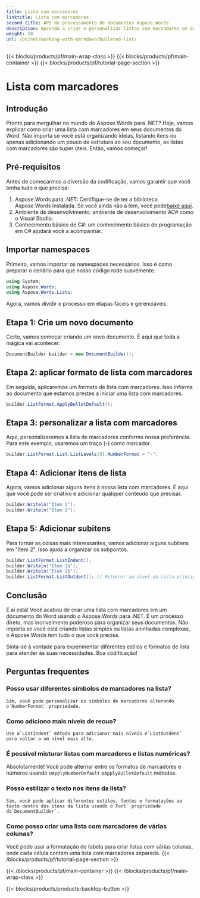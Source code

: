 ```yaml
---
title: Lista com marcadores
linktitle: Lista com marcadores
second_title: API de processamento de documentos Aspose.Words
description: Aprenda a criar e personalizar listas com marcadores em documentos do Word usando o Aspose.Words para .NET com este guia passo a passo.
weight: 10
url: /pt/net/working-with-markdown/bulleted-list/
---
```


{{< blocks/products/pf/main-wrap-class >}}
{{< blocks/products/pf/main-container >}}
{{< blocks/products/pf/tutorial-page-section >}}

# Lista com marcadores

## Introdução

Pronto para mergulhar no mundo do Aspose.Words para .NET? Hoje, vamos explicar como criar uma lista com marcadores em seus documentos do Word. Não importa se você está organizando ideias, listando itens ou apenas adicionando um pouco de estrutura ao seu documento, as listas com marcadores são super úteis. Então, vamos começar!

## Pré-requisitos

Antes de começarmos a diversão da codificação, vamos garantir que você tenha tudo o que precisa:

1.  Aspose.Words para .NET: Certifique-se de ter a biblioteca Aspose.Words instalada. Se você ainda não a tem, você pode[baixe aqui](https://releases.aspose.com/words/net/).
2. Ambiente de desenvolvimento: ambiente de desenvolvimento AC# como o Visual Studio.
3. Conhecimento básico de C#: um conhecimento básico de programação em C# ajudará você a acompanhar.

## Importar namespaces

Primeiro, vamos importar os namespaces necessários. Isso é como preparar o cenário para que nosso código rode suavemente.

```csharp
using System;
using Aspose.Words;
using Aspose.Words.Lists;
```

Agora, vamos dividir o processo em etapas fáceis e gerenciáveis.

## Etapa 1: Crie um novo documento

Certo, vamos começar criando um novo documento. É aqui que toda a mágica vai acontecer.

```csharp
DocumentBuilder builder = new DocumentBuilder();
```

## Etapa 2: aplicar formato de lista com marcadores

Em seguida, aplicaremos um formato de lista com marcadores. Isso informa ao documento que estamos prestes a iniciar uma lista com marcadores.

```csharp
builder.ListFormat.ApplyBulletDefault();
```

## Etapa 3: personalizar a lista com marcadores

Aqui, personalizaremos a lista de marcadores conforme nossa preferência. Para este exemplo, usaremos um traço (-) como marcador.

```csharp
builder.ListFormat.List.ListLevels[0].NumberFormat = "-";
```

## Etapa 4: Adicionar itens de lista

Agora, vamos adicionar alguns itens à nossa lista com marcadores. É aqui que você pode ser criativo e adicionar qualquer conteúdo que precisar.

```csharp
builder.Writeln("Item 1");
builder.Writeln("Item 2");
```

## Etapa 5: Adicionar subitens

Para tornar as coisas mais interessantes, vamos adicionar alguns subitens em "Item 2". Isso ajuda a organizar os subpontos.

```csharp
builder.ListFormat.ListIndent();
builder.Writeln("Item 2a");
builder.Writeln("Item 2b");
builder.ListFormat.ListOutdent(); // Retornar ao nível da lista principal
```

## Conclusão

E aí está! Você acabou de criar uma lista com marcadores em um documento do Word usando o Aspose.Words para .NET. É um processo direto, mas incrivelmente poderoso para organizar seus documentos. Não importa se você está criando listas simples ou listas aninhadas complexas, o Aspose.Words tem tudo o que você precisa.

Sinta-se à vontade para experimentar diferentes estilos e formatos de lista para atender às suas necessidades. Boa codificação!

## Perguntas frequentes

### Posso usar diferentes símbolos de marcadores na lista?
    Sim, você pode personalizar os símbolos de marcadores alterando o`NumberFormat` propriedade.

### Como adiciono mais níveis de recuo?
    Use o`ListIndent` método para adicionar mais níveis e`ListOutdent` para voltar a um nível mais alto.

### É possível misturar listas com marcadores e listas numéricas?
   Absolutamente! Você pode alternar entre os formatos de marcadores e números usando o`ApplyNumberDefault` e`ApplyBulletDefault` métodos.

### Posso estilizar o texto nos itens da lista?
    Sim, você pode aplicar diferentes estilos, fontes e formatações ao texto dentro dos itens da lista usando o`Font` propriedade do`DocumentBuilder`.

### Como posso criar uma lista com marcadores de várias colunas?
   Você pode usar a formatação de tabela para criar listas com várias colunas, onde cada célula contém uma lista com marcadores separada.
{{< /blocks/products/pf/tutorial-page-section >}}

{{< /blocks/products/pf/main-container >}}
{{< /blocks/products/pf/main-wrap-class >}}

{{< blocks/products/products-backtop-button >}}
